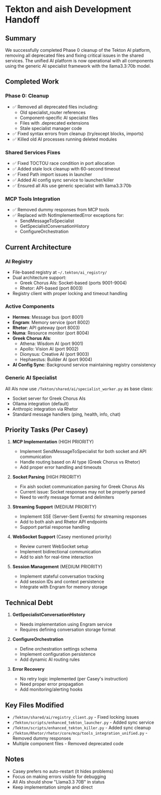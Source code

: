 # Tekton and aish Development Handoff

## Summary
We successfully completed Phase 0 cleanup of the Tekton AI platform, removing all deprecated files and fixing critical issues in the shared services. The unified AI platform is now operational with all components using the generic AI specialist framework with the llama3.3:70b model.

## Completed Work

### Phase 0: Cleanup
- ✅ Removed all deprecated files including:
  - Old specialist_router references
  - Component-specific AI specialist files
  - Files with .deprecated extensions
  - Stale specialist manager code
- ✅ Fixed syntax errors from cleanup (try/except blocks, imports)
- ✅ Killed old AI processes running deleted modules

### Shared Services Fixes
- ✅ Fixed TOCTOU race condition in port allocation
- ✅ Added stale lock cleanup with 60-second timeout
- ✅ Fixed Path import issues in launcher
- ✅ Added AI config sync service to launcher/killer
- ✅ Ensured all AIs use generic specialist with llama3.3:70b

### MCP Tools Integration
- ✅ Removed dummy responses from MCP tools
- ✅ Replaced with NotImplementedError exceptions for:
  - SendMessageToSpecialist
  - GetSpecialistConversationHistory
  - ConfigureOrchestration

## Current Architecture

### AI Registry
- File-based registry at `~/.tekton/ai_registry/`
- Dual architecture support:
  - Greek Chorus AIs: Socket-based (ports 9001-9004)
  - Rhetor: API-based (port 8003)
- Registry client with proper locking and timeout handling

### Active Components
- **Hermes**: Message bus (port 8001)
- **Engram**: Memory service (port 8002)
- **Rhetor**: API gateway (port 8003)
- **Numa**: Resource monitor (port 8004)
- **Greek Chorus AIs**: 
  - Athena: Wisdom AI (port 9001)
  - Apollo: Vision AI (port 9002)
  - Dionysus: Creative AI (port 9003)
  - Hephaestus: Builder AI (port 9004)
- **AI Config Sync**: Background service maintaining registry consistency

### Generic AI Specialist
All AIs now use `/Tekton/shared/ai/specialist_worker.py` as base class:
- Socket server for Greek Chorus AIs
- Ollama integration (default)
- Anthropic integration via Rhetor
- Standard message handlers (ping, health, info, chat)

## Priority Tasks (Per Casey)

1. **MCP Implementation** (HIGH PRIORITY)
   - Implement SendMessageToSpecialist for both socket and API communication
   - Handle routing based on AI type (Greek Chorus vs Rhetor)
   - Add proper error handling and timeouts

2. **Socket Parsing** (HIGH PRIORITY)
   - Fix aish socket communication parsing for Greek Chorus AIs
   - Current issue: Socket responses may not be properly parsed
   - Need to verify message format and delimiters

3. **Streaming Support** (MEDIUM PRIORITY)
   - Implement SSE (Server-Sent Events) for streaming responses
   - Add to both aish and Rhetor API endpoints
   - Support partial response handling

4. **WebSocket Support** (Casey mentioned priority)
   - Review current WebSocket setup
   - Implement bidirectional communication
   - Add to aish for real-time interaction

5. **Session Management** (MEDIUM PRIORITY)
   - Implement stateful conversation tracking
   - Add session IDs and context persistence
   - Integrate with Engram for memory storage

## Technical Debt

1. **GetSpecialistConversationHistory**
   - Needs implementation using Engram service
   - Requires defining conversation storage format

2. **ConfigureOrchestration**
   - Define orchestration settings schema
   - Implement configuration persistence
   - Add dynamic AI routing rules

3. **Error Recovery**
   - No retry logic implemented (per Casey's instruction)
   - Need proper error propagation
   - Add monitoring/alerting hooks

## Key Files Modified

- `/Tekton/shared/ai/registry_client.py` - Fixed locking issues
- `/Tekton/scripts/enhanced_tekton_launcher.py` - Added sync service
- `/Tekton/scripts/enhanced_tekton_killer.py` - Added sync cleanup
- `/Tekton/Rhetor/rhetor/core/mcp/tools_integration_unified.py` - Removed dummy responses
- Multiple component files - Removed deprecated code

## Notes
- Casey prefers no auto-restart (it hides problems)
- Focus on making errors visible for debugging
- All AIs should show "Llama3.3 70B" in status
- Keep implementation simple and direct